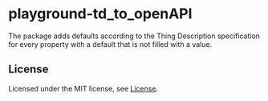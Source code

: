 # playground-td_to_openAPI

The package adds defaults according to the Thing Description specification for every property with a default that is not filled with a value.

## License

Licensed under the MIT license, see [License](./LICENSE.md).
